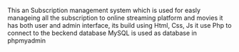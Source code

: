 This an Subscription management system which is used for easly manageing all the subscription to online streaming platform and movies
it has both user and admin interface, 
its build using Html, Css, Js
it use Php to connect to the beckend database
MySQL is used as database in phpmyadmin
